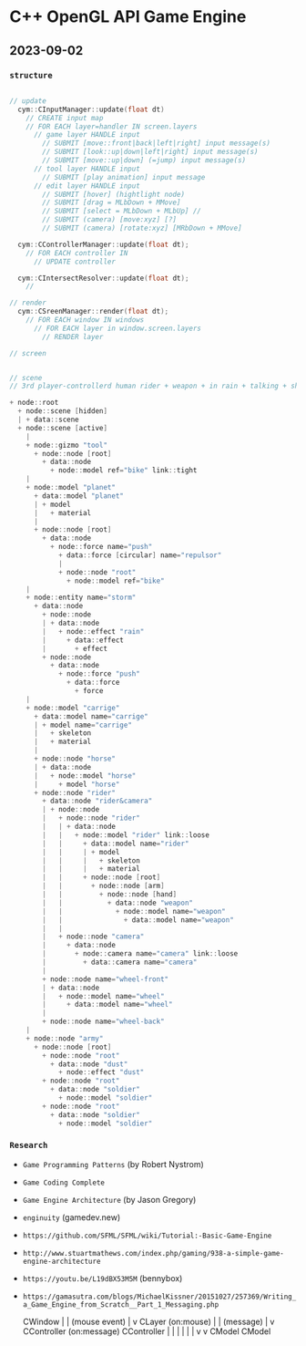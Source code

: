 # C++ OpenGL API Game Engine ###########################################################################################

## 2023-09-02 ##########################################################################################################

### `structure`
```c++

// update
  cym::CInputManager::update(float dt)
    // CREATE input map
    // FOR EACH layer=handler IN screen.layers
      // game layer HANDLE input
        // SUBMIT [move::front|back|left|right] input message(s)
        // SUBMIT [look::up|down|left|right] input message(s)
        // SUBMIT [move::up|down] (=jump) input message(s)
      // tool layer HANDLE input
        // SUBMIT [play animation] input message
      // edit layer HANDLE input
        // SUBMIT [hover] (hightlight node)
        // SUBMIT [drag = MLbDown + MMove] 
        // SUBMIT [select = MLbDown + MLbUp] // 
        // SUBMIT (camera) [move:xyz] [?]
        // SUBMIT (camera) [rotate:xyz] [MRbDown + MMove]

  cym::CControllerManager::update(float dt);
    // FOR EACH controller IN
      // UPDATE controller

  cym::CIntersectResolver::update(float dt);
    // 

// render
  cym::CSreenManager::render(float dt);
    // FOR EACH window IN windows
      // FOR EACH layer in window.screen.layers
        // RENDER layer

// screen


// scene
// 3rd player-controllerd human rider + weapon + in rain + talking + shooting + driving + riding a bike

+ node::root
  + node::scene [hidden]
  | + data::scene
  + node::scene [active]
    |
    + node::gizmo "tool"
      + node::node [root]
        + data::node
          + node::model ref="bike" link::tight
    |
    + node::model "planet"
      + data::model "planet"
      | + model
      |   + material
      |
      + node::node [root]
        + data::node
          + node::force name="push"
            + data::force [circular] name="repulsor"
            |
            + node::node "root"
              + node::model ref="bike"
    |  
    + node::entity name="storm"
      + data::node
        + node::node
        | + data::node
        |   + node::effect "rain"
        |     + data::effect
        |       + effect
        + node::node      
          + data::node
            + node::force "push"
              + data::force
                + force
    |
    + node::model "carrige"
      + data::model name="carrige"
      | + model name="carrige"
      |   + skeleton
      |   + material
      |    
      + node::node "horse"
      | + data::node
      |   + node::model "horse"
      |     + model "horse"
      + node::node "rider"
        + data::node "rider&camera"
        | + node::node
        |   + node::node "rider"
        |   | + data::node
        |   |   + node::model "rider" link::loose
        |   |     + data::model name="rider"
        |   |     | + model
        |   |     |   + skeleton 
        |   |     |   + material 
        |   |     + node::node [root]
        |   |       + node::node [arm]
        |   |         + node::node [hand]
        |   |           + data::node "weapon"
        |   |             + node::model name="weapon"
        |   |               + data::model name="weapon"
        |   |
        |   + node::node "camera"
        |     + data::node
        |       + node::camera name="camera" link::loose
        |         + data::camera name="camera"
        |  
        + node::node name="wheel-front"
        | + data::node
        |   + node::model name="wheel"
        |     + data::model name="wheel"
        |
        + node::node name="wheel-back"
    |
    + node::node "army"
      + node::node [root]
        + node::node "root"
          + data::node "dust"
            + node::effect "dust"
        + node::node "root"
          + data::node "soldier"
            + node::model "soldier"
        + node::node "root"
          + data::node "soldier"
            + node::model "soldier"
```




### `Research`
- `Game Programming Patterns` (by Robert Nystrom)
- `Game Coding Complete`
- `Game Engine Architecture` (by Jason Gregory)
- `enginuity` (gamedev.new)
- `https://github.com/SFML/SFML/wiki/Tutorial:-Basic-Game-Engine`
- `http://www.stuartmathews.com/index.php/gaming/938-a-simple-game-engine-architecture`
- `https://youtu.be/L19dBX53M5M` (bennybox)
- `https://gamasutra.com/blogs/MichaelKissner/20151027/257369/Writing_a_Game_Engine_from_Scratch__Part_1_Messaging.php`



    CWindow
       |
       | (mouse event)
       |
       v
     CLayer (on:mouse)
       |
       | (message)
       |
       v
  CController (on:message)          CController
       |                                 |
       |                                 |
       |                                 |
       v                                 v
     CModel                            CModel
       
